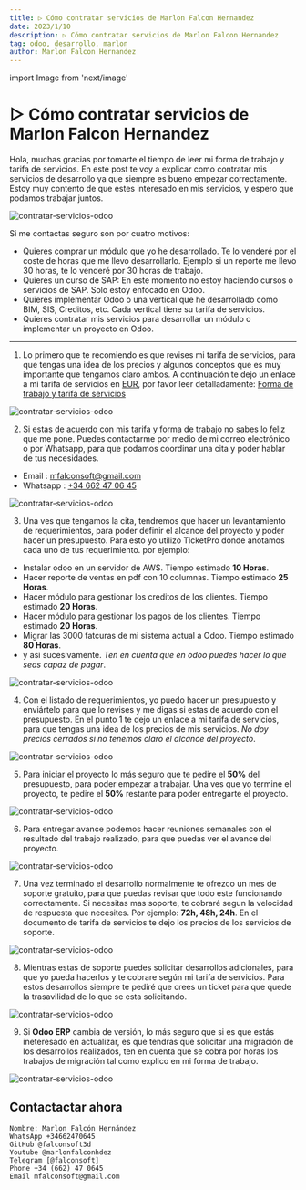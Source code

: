 ```yaml
---
title: ▷ Cómo contratar servicios de Marlon Falcon Hernandez
date: 2023/1/10
description: ▷ Cómo contratar servicios de Marlon Falcon Hernandez
tag: odoo, desarrollo, marlon
author: Marlon Falcon Hernandez
---
```

import Image from 'next/image'

#  ▷ Cómo contratar servicios de Marlon Falcon Hernandez
Hola, muchas gracias por tomarte el tiempo de leer mi forma de trabajo y tarifa de servicios. En este post te voy a explicar como contratar mis servicios de desarrollo ya que siempre es bueno empezar correctamente. Estoy muy contento de que estes interesado en mis servicios, y espero que podamos trabajar juntos.

<Image
  src="/images/trabajando-marlon-falcon.png"
  alt="contratar-servicios-odoo"
  width={1280}
  height={720}
  priority
  className="next-image"
/>

Si me contactas seguro son por cuatro motivos:
- Quieres comprar un módulo que yo he desarrollado. Te lo venderé por el coste de horas que me llevo desarrollarlo. Ejemplo si un reporte me llevo 30 horas, te lo venderé por 30 horas de trabajo.
- Quieres un curso de SAP: En este momento no estoy haciendo cursos o servicios de SAP. Solo estoy enfocado en Odoo.
- Quieres implementar Odoo o una vertical que he desarrollado como BIM, SIS, Creditos, etc. Cada vertical tiene su tarifa de servicios.
- Quieres contratar mis servicios para desarrollar un módulo o implementar un proyecto en Odoo.

---

1. Lo primero que te recomiendo es que revises mi tarifa de servicios, para que tengas una idea de los precios y algunos conceptos que es muy importante que tengamos claro ambos. A continuación te dejo un enlace a mi tarifa de servicios en [EUR](https://es.wikipedia.org/wiki/Euro), por favor leer detalladamente: [Forma de trabajo y tarifa de servicios](/doc/forma_de_trabajo_mfh.pdf)

<Image
  src="/images/posts/como-contratar-servicios-marlon-7.png"
  alt="contratar-servicios-odoo"
  width={800}
  height={250}
  priority
  className="next-image"
/>

2. Si estas de acuerdo con mis tarifa y forma de trabajo no sabes lo feliz que me pone. Puedes contactarme por medio de mi correo electrónico o por Whatsapp, para que podamos coordinar una cita y poder hablar de tus necesidades.

- Email : [mfalconsoft@gmail.com](mailto:mfalconsoft@gmail.com)
- Whatsapp : [+34 662 47 06 45](https://wa.me/34662470645)

<Image
  src="/images/posts/como-contratar-servicios-marlon-8.png"
  alt="contratar-servicios-odoo"
  width={800}
  height={250}
  priority
  className="next-image"
/>


3. Una ves que tengamos la cita, tendremos que hacer un levantamiento de requerimientos, para poder definir el alcance del proyecto y poder hacer un presupuesto. Para esto yo utilizo TicketPro donde anotamos cada uno de tus requerimiento. por ejemplo:
- Instalar odoo en un servidor de AWS. Tiempo estimado **10 Horas**.
- Hacer reporte de ventas en pdf con 10 columnas. Tiempo estimado **25 Horas**.
- Hacer módulo para gestionar los creditos de los clientes. Tiempo estimado **20 Horas**.
- Hacer módulo para gestionar los pagos de los clientes. Tiempo estimado **20 Horas**.
- Migrar las 3000 fatcuras de mi sistema actual a Odoo. Tiempo estimado **80 Horas**.
- y asi sucesivamente. *Ten en cuenta que en odoo puedes hacer lo que seas capaz de pagar*.

<Image
  src="/images/posts/como-contratar-servicios-marlon-1.png"
  alt="contratar-servicios-odoo"
  width={800}
  height={250}
  priority
  className="next-image"
/>

4. Con el listado de requerimientos, yo puedo hacer un presupuesto y enviártelo para que lo revises y me digas si estas de acuerdo con el presupuesto. En el punto 1 te dejo un enlace a mi tarifa de servicios, para que tengas una idea de los precios de mis servicios. *No doy precios cerrados si no tenemos claro el alcance del proyecto*.

<Image
  src="/images/posts/como-contratar-servicios-marlon-2.png"
  alt="contratar-servicios-odoo"
  width={800}
  height={250}
  priority
  className="next-image"
/>

5. Para iniciar el proyecto lo más seguro que te pedire el **50%** del presupuesto, para poder empezar a trabajar. Una ves que yo termine el proyecto, te pedire el **50%** restante para poder entregarte el proyecto.

<Image
  src="/images/posts/como-contratar-servicios-marlon-3.png"
  alt="contratar-servicios-odoo"
  width={800}
  height={250}
  priority
  className="next-image"
/>

6. Para entregar avance podemos hacer reuniones semanales con el resultado del trabajo realizado, para que puedas ver el avance del proyecto.

<Image
  src="/images/posts/como-contratar-servicios-marlon-4.png"
  alt="contratar-servicios-odoo"
  width={800}
  height={250}
  priority
  className="next-image"
/>

7. Una vez terminado el desarrollo normalmente te ofrezco un mes de soporte gratuito, para que puedas revisar que todo este funcionando correctamente. Si necesitas mas soporte, te cobraré segun la velocidad de respuesta que necesites. Por ejemplo: **72h, 48h, 24h**. En el documento de tarifa de servicios te dejo los precios de los servicios de soporte.

<Image
  src="/images/posts/como-contratar-servicios-marlon-5.png"
  alt="contratar-servicios-odoo"
  width={800}
  height={250}
  priority
  className="next-image"
/>


8. Mientras estas de soporte puedes solicitar desarrollos adicionales, para que yo pueda hacerlos y te cobrare según mi tarifa de servicios. Para estos desarrollos siempre te pediré que crees un ticket para que quede la trasavilidad de lo que se esta solicitando.

<Image
  src="/images/posts/como-contratar-servicios-marlon-6.png"
  alt="contratar-servicios-odoo"
  width={800}
  height={250}
  priority
  className="next-image"
/>

9. Si **Odoo ERP** cambia de versión, lo más seguro que si es que estás ineteresado en actualizar, es que tendras que solicitar una migración de los desarrollos realizados, ten en cuenta que se cobra por horas los trabajos de migración tal como explico en mi forma de trabajo.

<Image
  src="/images/posts/como-contratar-servicios-marlon-9.png"
  alt="contratar-servicios-odoo"
  width={800}
  height={250}
  priority
  className="next-image"
/>


## Contactactar ahora
```
Nombre: Marlon Falcón Hernández
WhatsApp +34662470645
GitHub @falconsoft3d
Youtube @marlonfalconhdez
Telegram [@falconsoft]
Phone +34 (662) 47 0645
Email mfalconsoft@gmail.com
```